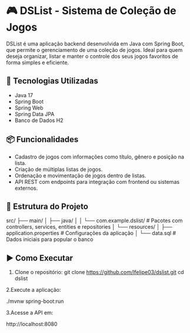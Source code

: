 # 🎮 DSList - Sistema de Coleção de Jogos

DSList é uma aplicação backend desenvolvida em Java com Spring Boot, que permite o gerenciamento de uma coleção de jogos. Ideal para quem deseja organizar, listar e manter o controle dos seus jogos favoritos de forma simples e eficiente.

## 🚀 Tecnologias Utilizadas

- Java 17
- Spring Boot
- Spring Web
- Spring Data JPA
- Banco de Dados H2 

## 📦 Funcionalidades

- Cadastro de jogos com informações como título, gênero e posição na lista.
- Criação de múltiplas listas de jogos.
- Ordenação e movimentação de jogos dentro de listas.
- API REST com endpoints para integração com frontend ou sistemas externos.

## 📁 Estrutura do Projeto

src/
├── main/
│ ├── java/
│ │ └── com.example.dslist/ # Pacotes com controllers, services, entities e repositories
│ └── resources/
│ ├── application.properties # Configurações da aplicação
│ └── data.sql # Dados iniciais para popular o banco

## ▶️ Como Executar

1. Clone o repositório:
   git clone https://github.com/lfelipe03/dslist.git
   cd dslist
   
2.Execute a aplicação:

./mvnw spring-boot:run

3.Acesse a API em:

http://localhost:8080
